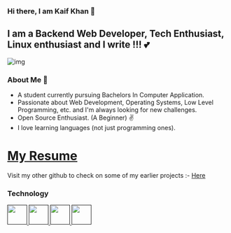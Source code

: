 ### Hi there, I am Kaif Khan 👋

## I am a Backend Web Developer, Tech Enthusiast, Linux enthusiast and I write !!! 💕 

<img src="https://cdn-images-1.medium.com/max/1200/1*_wxwNuxszA6vwQIUMbF-fw.gif" alt="img">

### About Me 🙌
- A student currently pursuing Bachelors In Computer Application.
- Passionate about Web Development, Operating Systems, Low Level Programming, etc. and I'm always looking for new challenges.
- Open Source Enthusiast. (A Beginner) ✌
- I love learning languages (not just programming ones).

<h1><a href="https://drive.google.com/file/d/1N35sy9tgBtJ_hi4MsM_LrmhhbxKc2SSb/view?usp=sharing" target="_blank"> 
   My Resume
</a></h1>

<p>Visit my other github to check on some of my earlier projects :- <a href="https://github.com/kaifkhan1">Here</a></p>

### Technology
<p align="left">

<a href="" target="_blank" rel="noreferrer"> <img src="https://seeklogo.com/images/C/c-logo-1B1817C041-seeklogo.com.png" width="45" height="45"/> </a><a href="" target="_blank" rel="noreferrer"> <img src="https://camo.githubusercontent.com/875b2967090ac970937698e92e1bfeefdc6168b9afb428aabfe321e19d549d74/68747470733a2f2f6564656e742e6769746875622e696f2f537570657254696e7949636f6e732f696d616765732f7376672f6c696e75782e737667](https://seeklogo.com/images/J/javascript-js-logo-2949701702-seeklogo.com.png" width="45" height="45"/> </a><a href="" target="_blank" rel="noreferrer"> <img src="https://seeklogo.com/images/P/python-logo-A32636CAA3-seeklogo.com.png" width="45" height="45"/> </a><a href="" target="_blank" rel="noreferrer"> <img src="https://seeklogo.com/images/J/java-logo-7F8B35BAB3-seeklogo.com.png" width="45" height="45"/> </a>

  
</p>



